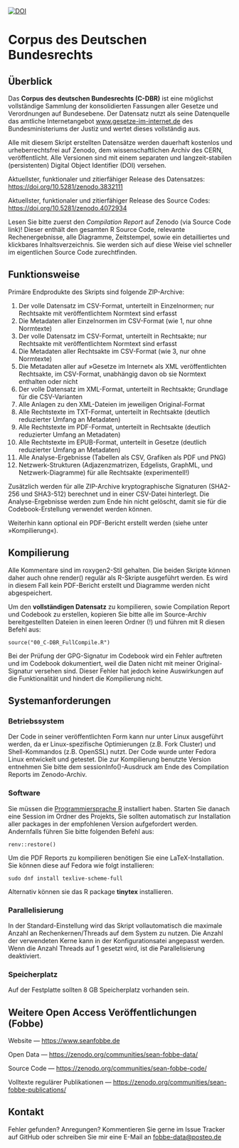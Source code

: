 [![DOI](https://zenodo.org/badge/doi/10.5281/zenodo.3832111.svg)](https://doi.org/10.5281/zenodo.3832111)

# Corpus des Deutschen Bundesrechts


## Überblick

Das **Corpus des deutschen Bundesrechts (C-DBR)** ist eine möglichst vollständige Sammlung der konsolidierten Fassungen aller Gesetze und Verordnungen auf Bundesebene. Der Datensatz nutzt als seine Datenquelle das amtliche Internetangebot www.gesetze-im-internet.de des Bundesministeriums der Justiz und wertet dieses vollständig aus.

Alle mit diesem Skript erstellten Datensätze werden dauerhaft kostenlos und urheberrechtsfrei auf Zenodo, dem wissenschaftlichen Archiv des CERN, veröffentlicht. Alle Versionen sind mit einem separaten und langzeit-stabilen (persistenten) Digital Object Identifier (DOI) versehen.

Aktuellster, funktionaler und zitierfähiger Release des Datensatzes: https://doi.org/10.5281/zenodo.3832111

Aktuellster, funktionaler und zitierfähiger Release des Source Codes: https://doi.org/10.5281/zenodo.4072934

Lesen Sie bitte zuerst den *Compilation Report* auf Zenodo (via Source Code link)! Dieser enthält den gesamten R Source Code, relevante Rechenergebnisse, alle Diagramme, Zeitstempel, sowie ein detailliertes und klickbares Inhaltsverzeichnis. Sie werden sich auf diese Weise viel schneller im eigentlichen Source Code zurechtfinden.


 

## Funktionsweise

Primäre Endprodukte des Skripts sind folgende ZIP-Archive:

1. Der volle Datensatz im CSV-Format, unterteilt in Einzelnormen; nur Rechtsakte mit veröffentlichtem Normtext sind erfasst
2. Die Metadaten aller Einzelnormen im CSV-Format (wie 1, nur ohne Normtexte)
3. Der volle Datensatz im CSV-Format, unterteilt in Rechtsakte; nur Rechtsakte mit veröffentlichtem Normtext sind erfasst
4. Die Metadaten aller Rechtsakte im CSV-Format (wie 3, nur ohne Normtexte)
5. Die Metadaten aller auf »Gesetze im Internet« als XML veröffentlichten Rechtsakte, im CSV-Format, unabhängig davon ob sie Normtext enthalten oder nicht
6. Der volle Datensatz im XML-Format, unterteilt in Rechtsakte; Grundlage für die CSV-Varianten
7. Alle Anlagen zu den XML-Dateien im jeweiligen Original-Format
8. Alle Rechtstexte im TXT-Format, unterteilt in Rechtsakte (deutlich reduzierter Umfang an Metadaten)
9. Alle Rechtstexte im PDF-Format, unterteilt in Rechtsakte (deutlich reduzierter Umfang an Metadaten)
10. Alle Rechtstexte im EPUB-Format, unterteilt in Gesetze (deutlich reduzierter Umfang an Metadaten)
11. Alle Analyse-Ergebnisse (Tabellen als CSV, Grafiken als PDF und PNG)
12. Netzwerk-Strukturen (Adjazenzmatrizen, Edgelists, GraphML, und Netzwerk-Diagramme) für alle Rechtsakte (experimentell!)

Zusätzlich werden für alle ZIP-Archive kryptographische Signaturen (SHA2-256 und SHA3-512) berechnet und in einer CSV-Datei hinterlegt. Die Analyse-Ergebnisse werden zum Ende hin nicht gelöscht, damit sie für die Codebook-Erstellung verwendet werden können.

Weiterhin kann optional ein PDF-Bericht erstellt werden (siehe unter »Kompilierung«).


## Kompilierung

Alle Kommentare sind im roxygen2-Stil gehalten. Die beiden Skripte können daher auch ohne render() regulär als R-Skripte ausgeführt werden. Es wird in diesem Fall kein PDF-Bericht erstellt und Diagramme werden nicht abgespeichert.

Um den **vollständigen Datensatz** zu kompilieren, sowie Compilation Report und Codebook zu erstellen, kopieren Sie bitte alle im Source-Archiv bereitgestellten Dateien in einen leeren Ordner (!) und führen mit R diesen Befehl aus:


```
source("00_C-DBR_FullCompile.R")
```

Bei der Prüfung der GPG-Signatur im Codebook wird ein Fehler auftreten und im Codebook dokumentiert, weil die Daten nicht mit meiner Original-Signatur versehen sind. Dieser Fehler hat jedoch keine Auswirkungen auf die Funktionalität und hindert die Kompilierung nicht.


## Systemanforderungen

### Betriebssystem

Der Code in seiner veröffentlichten Form kann nur unter Linux ausgeführt werden, da er Linux-spezifische Optimierungen (z.B. Fork Cluster) und Shell-Kommandos (z.B. OpenSSL) nutzt. Der Code wurde unter Fedora Linux entwickelt und getestet. Die zur Kompilierung benutzte Version entnehmen Sie bitte dem sessionInfo()-Ausdruck am Ende des Compilation Reports im Zenodo-Archiv.

### Software

Sie müssen die [Programmiersprache R](https://www.r-project.org/) installiert haben. Starten Sie danach eine Session im Ordner des Projekts, Sie sollten automatisch zur Installation aller packages in der empfohlenen Version aufgefordert werden. Andernfalls führen Sie bitte folgenden Befehl aus:

```
renv::restore()
```

Um die PDF Reports zu kompilieren benötigen Sie eine LaTeX-Installation. Sie können diese auf Fedora wie folgt installieren:

```
sudo dnf install texlive-scheme-full
```

Alternativ können sie das R package **tinytex** installieren.


### Parallelisierung

In der Standard-Einstellung wird das Skript vollautomatisch die maximale Anzahl an Rechenkernen/Threads auf dem System zu nutzen. Die Anzahl der verwendeten Kerne kann in der Konfigurationsatei angepasst werden. Wenn die Anzahl Threads auf 1 gesetzt wird, ist die Parallelisierung deaktiviert.

### Speicherplatz

Auf der Festplatte sollten 8 GB Speicherplatz vorhanden sein.

 



## Weitere Open Access Veröffentlichungen (Fobbe)

Website — https://www.seanfobbe.de

Open Data  —  https://zenodo.org/communities/sean-fobbe-data/

Source Code  —  https://zenodo.org/communities/sean-fobbe-code/

Volltexte regulärer Publikationen  —  https://zenodo.org/communities/sean-fobbe-publications/



## Kontakt

Fehler gefunden? Anregungen? Kommentieren Sie gerne im Issue Tracker auf GitHub oder schreiben Sie mir eine E-Mail an [fobbe-data@posteo.de](fobbe-data@posteo.de)
